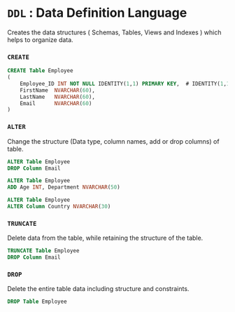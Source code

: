 # `DDL` : Data Definition Language

Creates the data structures ( Schemas, Tables, Views and Indexes ) which helps to organize data.

### `CREATE` 
```sql
CREATE Table Employee
(
    Employee_ID INT NOT NULL IDENTITY(1,1) PRIMARY KEY,  # IDENTITY(1,1) Start from 1 and Increment by 1 
    FirstName  NVARCHAR(60),
    LastName   NVARCHAR(60),
    Email      NVARCHAR(60)
)
```

### `ALTER`
Change the structure (Data type, column names, add or drop columns) of table.
```sql
ALTER Table Employee
DROP Column Email
```
```sql
ALTER Table Employee
ADD Age INT, Department NVARCHAR(50)
```
```sql
ALTER Table Employee
ALTER Column Country NVARCHAR(30)
```

### `TRUNCATE`
Delete data from the table, while retaining the structure of the table.
```sql
TRUNCATE Table Employee
DROP Column Email
```

### `DROP`
Delete the entire table data including structure and constraints.
```sql
DROP Table Employee
```
